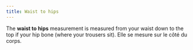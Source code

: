 ```yaml
---
title: Waist to hips
---
```


The **waist to hips** measurement is measured from your waist down to the top if your hip bone (where your trousers sit). Elle se mesure sur le côté du corps.
